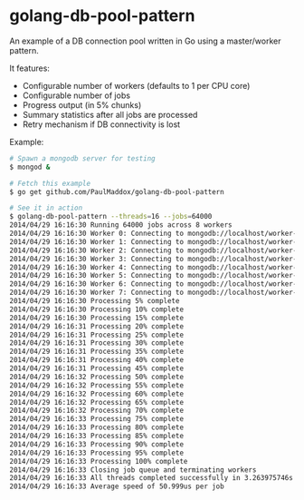 golang-db-pool-pattern
======================

An example of a DB connection pool written in Go using a master/worker pattern.

It features:

 * Configurable number of workers (defaults to 1 per CPU core)
 * Configurable number of jobs
 * Progress output (in 5% chunks)
 * Summary statistics after all jobs are processed
 * Retry mechanism if DB connectivity is lost


Example: 
```bash
# Spawn a mongodb server for testing
$ mongod &

# Fetch this example
$ go get github.com/PaulMaddox/golang-db-pool-pattern

# See it in action
$ golang-db-pool-pattern --threads=16 --jobs=64000
2014/04/29 16:16:30 Running 64000 jobs across 8 workers
2014/04/29 16:16:30 Worker 0: Connecting to mongodb://localhost/worker-test
2014/04/29 16:16:30 Worker 1: Connecting to mongodb://localhost/worker-test
2014/04/29 16:16:30 Worker 2: Connecting to mongodb://localhost/worker-test
2014/04/29 16:16:30 Worker 3: Connecting to mongodb://localhost/worker-test
2014/04/29 16:16:30 Worker 4: Connecting to mongodb://localhost/worker-test
2014/04/29 16:16:30 Worker 5: Connecting to mongodb://localhost/worker-test
2014/04/29 16:16:30 Worker 6: Connecting to mongodb://localhost/worker-test
2014/04/29 16:16:30 Worker 7: Connecting to mongodb://localhost/worker-test
2014/04/29 16:16:30 Processing 5% complete
2014/04/29 16:16:30 Processing 10% complete
2014/04/29 16:16:30 Processing 15% complete
2014/04/29 16:16:31 Processing 20% complete
2014/04/29 16:16:31 Processing 25% complete
2014/04/29 16:16:31 Processing 30% complete
2014/04/29 16:16:31 Processing 35% complete
2014/04/29 16:16:31 Processing 40% complete
2014/04/29 16:16:31 Processing 45% complete
2014/04/29 16:16:32 Processing 50% complete
2014/04/29 16:16:32 Processing 55% complete
2014/04/29 16:16:32 Processing 60% complete
2014/04/29 16:16:32 Processing 65% complete
2014/04/29 16:16:32 Processing 70% complete
2014/04/29 16:16:33 Processing 75% complete
2014/04/29 16:16:33 Processing 80% complete
2014/04/29 16:16:33 Processing 85% complete
2014/04/29 16:16:33 Processing 90% complete
2014/04/29 16:16:33 Processing 95% complete
2014/04/29 16:16:33 Processing 100% complete
2014/04/29 16:16:33 Closing job queue and terminating workers
2014/04/29 16:16:33 All threads completed successfully in 3.263975746s
2014/04/29 16:16:33 Average speed of 50.999us per job
```
